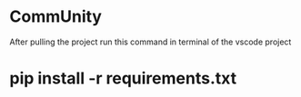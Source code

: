 # CommUnity
After pulling the project run this command in terminal of the vscode project
# pip install -r requirements.txt
